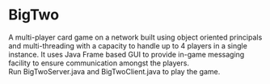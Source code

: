 # BigTwo
A multi-player card game on a network built using object oriented principals and multi-threading with a capacity to handle up to 4 players in a single instance.
It uses Java Frame based GUI to provide in-game messaging facility to ensure communication amongst the players.
<br/>
Run BigTwoServer.java and BigTwoClient.java to play the game.
